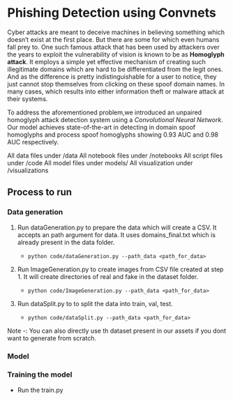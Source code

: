 # Phishing Detection using Convnets

Cyber attacks are meant to deceive machines in believing something which doesn’t exist at the first place. But there are some for which even humans fall prey to. One such famous attack that has been used by attackers over the years to exploit the vulnerability of vision is known to be as **Homoglyph attack**. It employs a simple yet effective mechanism of creating such illegitimate domains which are hard to be differentiated from the legit ones. And as the difference is pretty indistinguishable for a user to notice, they just cannot stop themselves from clicking on these spoof domain names. In many cases, which results into either information theft or malware attack at their systems.

To address the aforementioned problem,we introduced an unpaired homoglyph attack detection system using a *Convolutional Neural Network*. Our model achieves state-of-the-art in detecting in domain spoof homoglyphs and process spoof homoglyphs showing 0.93 AUC and 0.98 AUC respectively.

All data files under /data
All notebook files under /notebooks
All script files under /code
All model files under models/
All visualization under /visualizations

## Process to run 

### Data generation
1. Run dataGeneration.py to prepare the data which will create a CSV. It accepts an path argument for data.
It uses domains_final.txt which is already present in the data folder.

   - ``python code/dataGeneration.py --path_data <path_for_data>``

   
2. Run ImageGeneration.py to create images from CSV file created at step 1. It will create directories of real and fake in the dataset folder.

    - ``python code/ImageGeneration.py --path_data <path_for_data>``
   

3. Run dataSplit.py to to split the data into train, val, test.

    - ``python code/dataSplit.py --path_data <path_for_data>``

Note -: You can also directly use th dataset present in our assets<link> if you dont want to generate from scratch.

### Model



### Training the model

- Run the train.py




